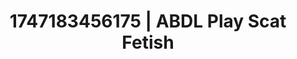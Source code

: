 ---
categories:
- Vocal tease
- Erotic AI content
- Sneaker fetish
- Nighttime romance
- 3D erotic games
image: /assets/images/1747183456175.jpg
layout: post
seo:
  description: Featured content with sensual ABDL Play, Scat Fetish. HD images available.
  keywords: ABDL Play, Scat Fetish
  og_image: /assets/images/1747183456175.jpg
  schema_type: VisualArtwork
tags:
- '#1747183456175'
- Scat Fetish
- ABDL Play
title: 1747183456175 | ABDL Play Scat Fetish
---